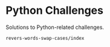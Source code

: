 # Python Challenges

Solutions to Python-related challenges.

```{toctree}
revers-words-swap-cases/index
```